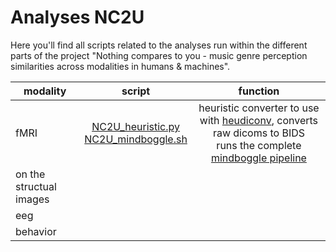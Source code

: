 # Analyses NC2U

Here you'll find all scripts related to the analyses run within the different parts of the project
"Nothing compares to you - music genre perception similarities across modalities in humans & machines". 

| modality                        | script           | function  |
| ----------------------------- |:-------------:| :-----:|
| fMRI  | [NC2U_heuristic.py]() </br> [NC2U_mindboggle.sh]() | heuristic converter to use with [heudiconv](https://github.com/nipy/heudiconv), converts raw dicoms to BIDS </br> runs the complete [mindboggle pipeline]()
on the structual images  |
| eeg |  |   |
| behavior | | |


